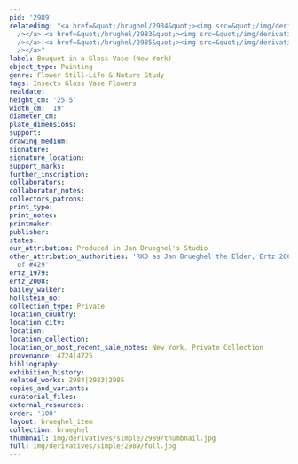 ```yaml
---
pid: '2989'
relatedimg: "<a href=&quot;/brughel/2984&quot;><img src=&quot;/img/derivatives/simple/2984/thumbnail.jpg&quot;
  /></a>|<a href=&quot;/brughel/2983&quot;><img src=&quot;/img/derivatives/simple/2983/thumbnail.jpg&quot;
  /></a>|<a href=&quot;/brughel/2985&quot;><img src=&quot;/img/derivatives/simple/2985/thumbnail.jpg&quot;
  /></a>"
label: Bouquet in a Glass Vase (New York)
object_type: Painting
genre: Flower Still-Life & Nature Study
tags: Insects Glass Vase Flowers
realdate: 
height_cm: '25.5'
width_cm: '19'
diameter_cm: 
plate_dimensions: 
support: 
drawing_medium: 
signature: 
signature_location: 
support_marks: 
further_inscription: 
collaborators: 
collaborator_notes: 
collectors_patrons: 
print_type: 
print_notes: 
printmaker: 
publisher: 
states: 
our_attribution: Produced in Jan Brueghel's Studio
other_attribution_authorities: 'RKD as Jan Brueghel the Elder, Ertz 2008-10, variant
  of #429'
ertz_1979: 
ertz_2008: 
bailey_walker: 
hollstein_no: 
collection_type: Private
location_country: 
location_city: 
location: 
location_collection: 
location_or_most_recent_sale_notes: New York, Private Collection
provenance: 4724|4725
bibliography: 
exhibition_history: 
related_works: 2984|2983|2985
copies_and_variants: 
curatorial_files: 
external_resources: 
order: '100'
layout: brueghel_item
collection: brueghel
thumbnail: img/derivatives/simple/2989/thumbnail.jpg
full: img/derivatives/simple/2989/full.jpg
---
```

